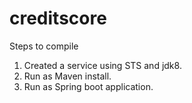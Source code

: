 # creditscore
Steps to compile

1. Created a service using STS and jdk8.
2. Run as Maven install.
3. Run as Spring boot application.

